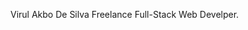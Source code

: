 Virul Akbo De Silva
Freelance Full-Stack Web Develper.


<!---
virulD/virulD is a ✨ special ✨ repository because its `README.md` (this file) appears on your GitHub profile.
You can click the Preview link to take a look at your changes.
--->

